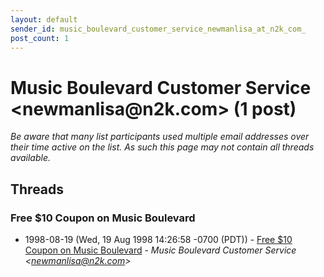 ```yaml
---
layout: default
sender_id: music_boulevard_customer_service_newmanlisa_at_n2k_com_
post_count: 1
---
```


# Music Boulevard Customer Service <newmanlisa<span>@</span>n2k.com> (1 post)

_Be aware that many list participants used multiple email addresses over their time active on the list. As such this page may not contain all threads available._

## Threads

### Free $10 Coupon on Music Boulevard
+ 1998-08-19 (Wed, 19 Aug 1998 14:26:58 -0700 (PDT)) - [Free $10 Coupon on Music Boulevard](/archive/1998/08/e5619612b668e1262715e3a72fc0fe1fa015b6177d1e3847f456ad9c60b058bd) - _Music Boulevard Customer Service \<newmanlisa@n2k.com\>_

